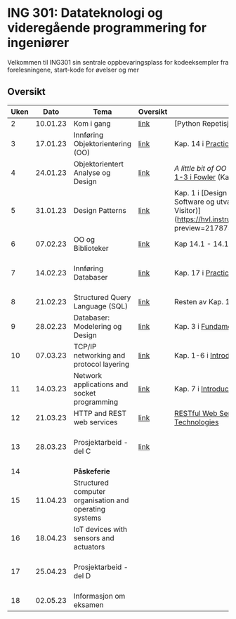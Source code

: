 # ING 301: Datateknologi og videregående programmering for ingeniører

Velkommen til ING301 sin sentrale oppbevaringsplass for kodeeksempler fra forelesningene, start-kode for øvelser og mer

## Oversikt

| **Uken** | **Dato** | **Tema**                                           | **Oversikt**                         | **Literatur/Bakgrunnsmaterial**                                                                      | **Frister**                                                                                              |
|----------|----------|----------------------------------------------------|--------------------------------------|-------------------------------------------------------------------------------------------------------------------------------------------------------------------------------------------------------------------------|----------------------------------------------------------------------------------------------------------|
| 2        | 10.01.23 | Kom i gang                                         | [link](weeks/2-get-started/week2.md) | [Python Repetisjon](weeks/2-get-started/python-overview md)                                          |                                            |
| 3        | 17.01.23 | Innføring Objektorientering (OO)                   | [link](weeks/3-intro-oo/week3.md)    | Kap. 14 i [Practical Programming](https://pragprog.com/titles/gwpy3/practical-programming-third-edition/): 4 Første avsnitt (tom. side 285)       | [Oppgave 1: Sø 22.01](https://hvl.instructure.com/courses/22301/assignments/62540?module_item_id=609737) |
| 4        | 24.01.23 | Objektorientert Analyse og Design                  | [link](weeks/4-oo-modeling/week4.md) | _A little bit of OO Theory_ (Kap.14) i  _Practical Programming_ og [Kap 1-3 i Fowler](https://hvl.instructure.com/courses/22301/files/folder/handouts?preview=2161797) (Kap 3 er mest viktig)   | [Oppgave 2: Sø 29.01](https://hvl.instructure.com/courses/22301/assignments/62545?module_item_id=609738) |
| 5        | 31.01.23 | Design Patterns                                    | [link](weeks/5-oo-patterns/week5.md) | Kap. 1 i [Design Patterns: Elements of Reusable Object-Oriented Software og utvalgte mønster (Composite, Iterator, Strategy, Visitor)](https://hvl.instructure.com/courses/22301/files/folder/handouts preview=2178753) |  |
| 6        | 07.02.23 | OO og Biblioteker                                  | [link](weeks/6-oo-wrapup/week6.md)   | Kap 14.1 - 14.11 i [Python for Everybody](http://do1.dr-chuck.com/pythonlearn/EN_us/pythonlearn.pdf) |                                                                                                      |
| 7        | 14.02.23 | Innføring Databaser                                | [link](weeks/7-db-intro/week7.md)    | Kap. 17 i [Practical Programming](https://pragprog.com/titles/gwpy3/practical-programming-third-edition/):  tom side 353 (før joins)  | [Prosjekt Del A: Sø 19.02](https://hvl.instructure.com/courses/22301/assignments/63489)                  |
| 8        | 21.02.23 | Structured Query Language (SQL)                    | [link](weeks/8-db-sql/week8.md)      | Resten av Kap. 17 i [Practical Programming](https://pragprog.com/titles/gwpy3/practical-programming-third-edition/): fra side 354 til 365         |                                                                     |
| 9        | 28.02.23 | Databaser: Modelering og Design                    | [link](weeks/9-db-design/week9.md)   | Kap. 3 i [Fundamentals of Database Systems](https://hvl.instructure.com/courses/22301/files/2218363?module_item_id=631979)                        |                                                                                                          |
| 10       | 07.03.23 | TCP/IP networking and protocol layering            | [link](weeks/10-tcpipnetworking/week10.md)   | Kap. 1-6 i [Introduction to Networking](https://do1.dr-chuck.net/net-intro/EN_us/net-intro.pdf)                                                                                                            | [Prosjekt Del B: Sø 12.03](https://hvl.instructure.com/courses/22301/assignments/64102)                  | 
| 11       | 14.03.23 | Network applications and socket programming        | [link](weeks/11-socketprogramming/week11.md) |   Kap. 7 i [Introduction to Networking](https://do1.dr-chuck.net/net-intro/EN_us/net-intro.pdf)                                                                                                                                                           |                                       |
| 12       | 21.03.23 | HTTP and REST web services                         | [link](weeks/12-restapi-webservices/week12.md) | [RESTful Web Services: Principles, Patterns, Emerging Technologies](https://hvl.instructure.com/courses/22301/files/2241671?module_item_id=636332)                                                                                                           |                                                                                     |
| 13       | 28.03.23 | Prosjektarbeid - del C                             | [link](https://hvl.instructure.com/courses/22301/pages/undervisning-tirsdag-jobbe-med-prosjekt-del-c?module_item_id=638217)                                      |                                                                                                           | [Prosjekt Del C: Ma 03 04](https://hvl.instructure.com/courses/22301/assignments/64573?module_item_id=637376)                                                                                 |
| 14       |          | **Påskeferie**                                     |                                      |                                                                                                           |                                                                                                          |
| 15       | 11.04.23 | Structured computer organisation and operating systems |                                  |                                                                                                           |                                       |
| 16       | 18.04.23 | IoT devices with sensors and actuators             |                                      |                                                                                                           |                                       |
| 17       | 25.04.23 | Prosjektarbeid - del D                             |                                      |                                                                                                           | Prosjekt Del D: Sø 30.04              |
| 18       | 02.05.23 | Informasjon om eksamen                             |                                      |                                                                                                           |                                       |
